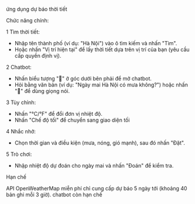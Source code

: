 ứng dụng dự báo thời tiết

Chức năng chính: 

1 Tìm thời tiết:
- Nhập tên thành phố (ví dụ: "Hà Nội") vào ô tìm kiếm và nhấn "Tìm".
- Hoặc nhấn "Vị trí hiện tại" để lấy thời tiết dựa trên vị trí của bạn (yêu cầu cấp quyền định vị).
  
2 Chatbot:
- Nhấn biểu tượng "💬" ở góc dưới bên phải để mở chatbot.
- Hỏi bằng văn bản (ví dụ: "Ngày mai Hà Nội có mưa không?") hoặc nhấn "🎤" để dùng giọng nói.
  
3 Tùy chỉnh:
- Nhấn "°C/°F" để đổi đơn vị nhiệt độ.
- Nhấn "Chế độ tối" để chuyển sang giao diện tối
  
4 Nhắc nhở:
- Chọn thời gian và điều kiện (mưa, nóng, gió mạnh), sau đó nhấn "Đặt".
  
5 Trò chơi:
- Nhập nhiệt độ dự đoán cho ngày mai và nhấn "Đoán" để kiểm tra.
  
Hạn chế

API OpenWeatherMap miễn phí chỉ cung cấp dự báo 5 ngày tới (khoảng 40 bản ghi mỗi 3 giờ).
chatbot còn hạn chế
